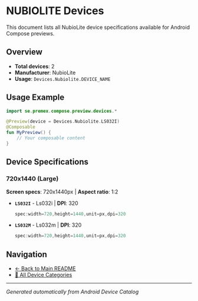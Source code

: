 # NUBIOLITE Devices

This document lists all NubioLite device specifications available for Android Compose previews.

## Overview

- **Total devices**: 2
- **Manufacturer**: NubioLite
- **Usage**: `Devices.Nubiolite.DEVICE_NAME`

## Usage Example

```kotlin
import se.premex.compose.preview.devices.*

@Preview(device = Devices.Nubiolite.LS032I)
@Composable
fun MyPreview() {
    // Your composable content
}
```

## Device Specifications

### 720x1440 (Large)

**Screen specs**: 720x1440px | **Aspect ratio**: 1:2

- **`LS032I`** - Ls032i | **DPI**: 320
  ```kotlin
  spec:width=720,height=1440,unit=px,dpi=320
  ```

- **`LS032M`** - Ls032m | **DPI**: 320
  ```kotlin
  spec:width=720,height=1440,unit=px,dpi=320
  ```

## Navigation

- [← Back to Main README](../../README.md)
- [📱 All Device Categories](../README.md)

---
*Generated automatically from Android Device Catalog*

